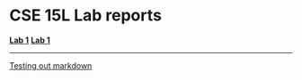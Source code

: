 # CSE 15L Lab reports

**[Lab 1](https://davidluzfontes.github.io/cse15l-lab-reports/lab1.html)**
**[Lab 1](https://davidluzfontes.github.io/cse15l-lab-reports/lab2.html)**

---
[Testing out markdown](https://davidluzfontes.github.io/cse15l-lab-reports/bindex.html)
